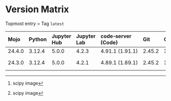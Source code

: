 # Version Matrix

Topmost entry = Tag `latest`

| Mojo   | Python     | Jupyter Hub | Jupyter Lab | code‑server (Code) | Git    | Git LFS | Pandoc | CTAN date[^1] | Quarto[^1] | Linux distro |
|:-------|:-----------|:------------|:------------|:-------------------|:-------|:--------|:-------|:--------------|:-----------|:-------------|
| 24.4.0 | 3.12.4     | 5.0.0       | 4.2.3       | 4.91.1 (1.91.1)    | 2.45.2 | 3.5.1   | 3.2    |               | 1.5.55     | Debian 12    |
| 24.3.0 | 3.12.4     | 5.0.0       | 4.2.1       | 4.89.1 (1.89.1)    | 2.45.2 | 3.5.1   | 3.1.11 | 2024-06-07    | 1.4.555    | Debian 12    |

[^1]: scipy image
